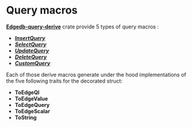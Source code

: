 # Query macros

[**Edgedb-query-derive**](https://github.com/imagineDevit/edgedb) crate provide 5 types of query macros :

- [**_InsertQuery_**](./insert-query.md)
- [**_SelectQuery_**](./select-query.md)
- [**_UpdateQuery_**](./update-query.md)
- [**_DeleteQuery_**]()
- [**_CustomQuery_**]()

Each of those derive macros generate under the hood implementations of the five following traits for the decorated struct:

* **ToEdgeQl**
* **ToEdgeValue**
* **ToEdgeQuery**
* **ToEdgeScalar**
* **ToString**